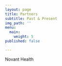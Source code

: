 ```yaml
---
layout: page
title: Partners
subtitle: Past & Present
img_path: ''
menu:
  main:
    weight: 5
published: false

---
```

Novant Health